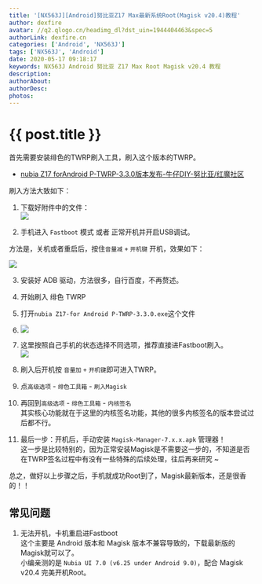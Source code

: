 ```yaml
---
title: '[NX563J][Android]努比亚Z17 Max最新系统Root(Magisk v20.4)教程'
author: dexfire
avatar: //q2.qlogo.cn/headimg_dl?dst_uin=1944404463&spec=5
authorLink: dexfire.cn
categories: ['Android', 'NX563J']
tags: ['NX563J', 'Android']
date: 2020-05-17 09:18:17
keywords: NX563J Android 努比亚 Z17 Max Root Magisk v20.4 教程
description:
authorAbout:
authorDesc:
photos:
---
```


# {{ post.title }}

首先需要安装绯色的TWRP刷入工具，刷入这个版本的TWRP。  
- [nubia Z17 forAndroid P-TWRP-3.3.0版本发布-牛仔DIY-努比亚/红魔社区](https://bbs.nubia.com/forum.php?mod=viewthread&tid=1462097&extra=page1&page=1&)

刷入方法大致如下：  
1. 下载好附件中的文件：  
![](/img/2020-05-17_092304.jpg)

2. 手机进入 `Fastboot` 模式 或者 正常开机并开启USB调试。

方法是，关机或者重启后，按住`音量减` `+` `开机键` 开机，效果如下：

![](/img/223406hoa33a6abcbot8ci.png.thumb.jpg)

3. 安装好 ADB 驱动，方法很多，自行百度，不再赘述。

4. 开始刷入 绯色 TWRP  
  1. 打开`nubia Z17-for Android P-TWRP-3.3.0.exe`这个文件
  2. ![](/img/2020-05-17_092718.jpg)
  3. 这里按照自己手机的状态选择不同选项，推荐直接进Fastboot刷入。  
![](/img/2020-05-17_092824.jpg)
  4. 刷入后开机按 `音量加` `+` `开机键`即可进入TWRP。
  
5. 点`高级选项` - `绯色工具箱` - `刷入Magisk`  

6. 再回到`高级选项` - `绯色工具箱` - `内核签名`  
其实核心功能就在于这里的内核签名功能，其他的很多内核签名的版本尝试过后都不行。

7. 最后一步：开机后，手动安装 `Magisk-Manager-7.x.x.apk` 管理器！  
这一步是比较特别的，因为正常安装Magisk是不需要这一步的，不知道是否在TWRP签名过程中有没有一些特殊的后续处理，往后再来研究 ~ 

总之，做好以上步骤之后，手机就成功Root到了，Magisk最新版本，还是很香的！！

## 常见问题
1. 无法开机，卡机重启进Fastboot  
这个主要是 Android 版本和 Magisk 版本不兼容导致的，下载最新版的Magisk就可以了。  
小编亲测的是 `Nubia UI 7.0 (v6.25 under Android 9.0)`，配合 Magisk v20.4 完美开机Root。